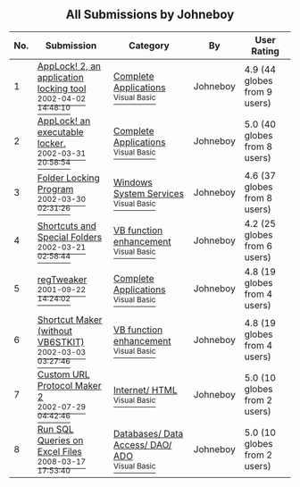 ﻿<div align="center">

## All Submissions by Johneboy

</div>

No.  | Submission | Category | By   | User Rating
---- | ---------- | -------- | ---- | -----------
1 | [AppLock\! 2, an application locking tool<br /><sup>2002-04-02 14:48:10</sup>](https://github.com/Planet-Source-Code/johneboy-applock-2-an-application-locking-tool__1-33361) | [Complete Applications<br /><sup>Visual Basic</sup>](../ByCategory/complete-applications__1-27.md) | Johneboy | 4.9 (44 globes from 9 users)
2 | [AppLock\! an executable locker\.<br /><sup>2002-03-31 20:58:54</sup>](https://github.com/Planet-Source-Code/johneboy-applock-an-executable-locker__1-33267) | [Complete Applications<br /><sup>Visual Basic</sup>](../ByCategory/complete-applications__1-27.md) | Johneboy | 5.0 (40 globes from 8 users)
3 | [Folder Locking Program<br /><sup>2002-03-30 02:31:26</sup>](https://github.com/Planet-Source-Code/johneboy-folder-locking-program__1-33219) | [Windows System Services<br /><sup>Visual Basic</sup>](../ByCategory/windows-system-services__1-35.md) | Johneboy | 4.6 (37 globes from 8 users)
4 | [Shortcuts and Special Folders<br /><sup>2002-03-21 02:58:44</sup>](https://github.com/Planet-Source-Code/johneboy-shortcuts-and-special-folders__1-32914) | [VB function enhancement<br /><sup>Visual Basic</sup>](../ByCategory/vb-function-enhancement__1-25.md) | Johneboy | 4.2 (25 globes from 6 users)
5 | [regTweaker<br /><sup>2001-09-22 14:24:02</sup>](https://github.com/Planet-Source-Code/johneboy-regtweaker__1-27465) | [Complete Applications<br /><sup>Visual Basic</sup>](../ByCategory/complete-applications__1-27.md) | Johneboy | 4.8 (19 globes from 4 users)
6 | [Shortcut Maker \(without VB6STKIT\)<br /><sup>2002-03-03 03:27:46</sup>](https://github.com/Planet-Source-Code/johneboy-shortcut-maker-without-vb6stkit__1-32290) | [VB function enhancement<br /><sup>Visual Basic</sup>](../ByCategory/vb-function-enhancement__1-25.md) | Johneboy | 4.8 (19 globes from 4 users)
7 | [Custom URL Protocol Maker 2<br /><sup>2002-07-29 04:42:46</sup>](https://github.com/Planet-Source-Code/johneboy-custom-url-protocol-maker-2__1-37352) | [Internet/ HTML<br /><sup>Visual Basic</sup>](../ByCategory/internet-html__1-34.md) | Johneboy | 5.0 (10 globes from 2 users)
8 | [Run SQL Queries on Excel Files<br /><sup>2008-03-17 17:53:40</sup>](https://github.com/Planet-Source-Code/johneboy-run-sql-queries-on-excel-files__1-70288) | [Databases/ Data Access/ DAO/ ADO<br /><sup>Visual Basic</sup>](../ByCategory/databases-data-access-dao-ado__1-6.md) | Johneboy | 5.0 (10 globes from 2 users)
